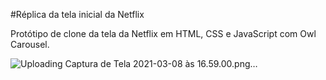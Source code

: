 #Réplica da tela inicial da Netflix

Protótipo de clone da tela da Netflix em HTML, CSS e JavaScript com Owl Carousel. 

![Uploading Captura de Tela 2021-03-08 às 16.59.00.png…]()
